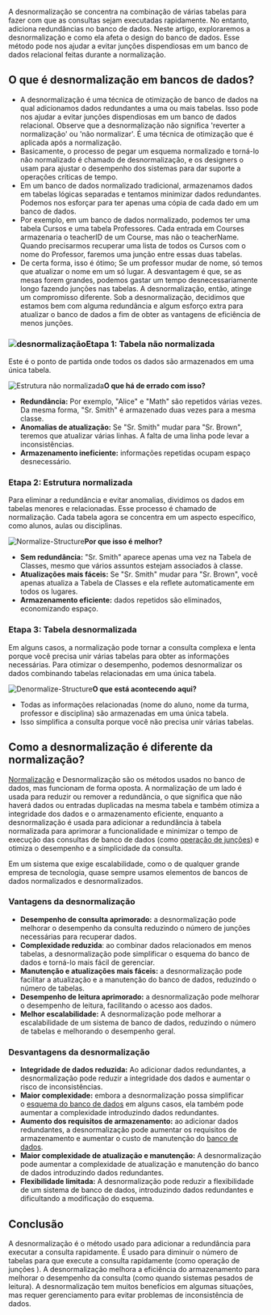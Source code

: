 A desnormalização se concentra na combinação de várias tabelas para fazer com que as consultas sejam executadas rapidamente. No entanto, adiciona redundâncias no banco de dados. Neste artigo, exploraremos a desnormalização e como ela afeta o design do banco de dados. Esse método pode nos ajudar a evitar junções dispendiosas em um banco de dados relacional feitas durante a normalização.

## O que é desnormalização em bancos de dados?

- A desnormalização é uma técnica de otimização de banco de dados na qual adicionamos dados redundantes a uma ou mais tabelas. Isso pode nos ajudar a evitar junções dispendiosas em um banco de dados relacional. Observe que a desnormalização não significa 'reverter a normalização' ou 'não normalizar'. É uma técnica de otimização que é aplicada após a normalização.
- Basicamente, o processo de pegar um esquema normalizado e torná-lo não normalizado é chamado de desnormalização, e os designers o usam para ajustar o desempenho dos sistemas para dar suporte a operações críticas de tempo.
- Em um banco de dados normalizado tradicional, armazenamos dados em tabelas lógicas separadas e tentamos minimizar dados redundantes. Podemos nos esforçar para ter apenas uma cópia de cada dado em um banco de dados.
- Por exemplo, em um banco de dados normalizado, podemos ter uma tabela Cursos e uma tabela Professores. Cada entrada em Courses armazenaria o teacherID de um Course, mas não o teacherName. Quando precisarmos recuperar uma lista de todos os Cursos com o nome do Professor, faremos uma junção entre essas duas tabelas.
- De certa forma, isso é ótimo; Se um professor mudar de nome, só temos que atualizar o nome em um só lugar. A desvantagem é que, se as mesas forem grandes, podemos gastar um tempo desnecessariamente longo fazendo junções nas tabelas. A desnormalização, então, atinge um compromisso diferente. Sob a desnormalização, decidimos que estamos bem com alguma redundância e algum esforço extra para atualizar o banco de dados a fim de obter as vantagens de eficiência de menos junções.

### ![desnormalização](https://media.geeksforgeeks.org/wp-content/uploads/20250118164445027490/denormalization.webp)**Etapa 1: Tabela não normalizada**

Este é o ponto de partida onde todos os dados são armazenados em uma única tabela.

![Estrutura não normalizada](https://media.geeksforgeeks.org/wp-content/uploads/20250118171354811787/Unnormalize-Structure.webp)**O que há de errado com isso?**

- **Redundância:** Por exemplo, "Alice" e "Math" são repetidos várias vezes. Da mesma forma, "Sr. Smith" é armazenado duas vezes para a mesma classe.
- **Anomalias de atualização:** Se "Sr. Smith" mudar para "Sr. Brown", teremos que atualizar várias linhas. A falta de uma linha pode levar a inconsistências.
- **Armazenamento ineficiente:** informações repetidas ocupam espaço desnecessário.

### **Etapa 2: Estrutura normalizada**

Para eliminar a redundância e evitar anomalias, dividimos os dados em tabelas menores e relacionadas. Esse processo é chamado de normalização. Cada tabela agora se concentra em um aspecto específico, como alunos, aulas ou disciplinas.

![Normalize-Structure](https://media.geeksforgeeks.org/wp-content/uploads/20250118171412707422/Normalize-Structure.webp)**Por que isso é melhor?**

- **Sem redundância:** "Sr. Smith" aparece apenas uma vez na Tabela de Classes, mesmo que vários assuntos estejam associados à classe.
- **Atualizações mais fáceis:** Se "Sr. Smith" mudar para "Sr. Brown", você apenas atualiza a Tabela de Classes e ela reflete automaticamente em todos os lugares.
- **Armazenamento eficiente:** dados repetidos são eliminados, economizando espaço.

### **Etapa 3: Tabela desnormalizada**

Em alguns casos, a normalização pode tornar a consulta complexa e lenta porque você precisa unir várias tabelas para obter as informações necessárias. Para otimizar o desempenho, podemos desnormalizar os dados combinando tabelas relacionadas em uma única tabela.

![Denormalize-Structure](https://media.geeksforgeeks.org/wp-content/uploads/20250118171431605210/Denormalize-Structure.webp)**O que está acontecendo aqui?**

- Todas as informações relacionadas (nome do aluno, nome da turma, professor e disciplina) são armazenadas em uma única tabela.
- Isso simplifica a consulta porque você não precisa unir várias tabelas.

## Como a desnormalização é diferente da normalização?

[Normalização](https://www.geeksforgeeks.org/introduction-of-database-normalization/) e Desnormalização são os métodos usados no banco de dados, mas funcionam de forma oposta. A normalização de um lado é usada para reduzir ou remover a redundância, o que significa que não haverá dados ou entradas duplicadas na mesma tabela e também otimiza a integridade dos dados e o armazenamento eficiente, enquanto a desnormalização é usada para adicionar a redundância à tabela normalizada para aprimorar a funcionalidade e minimizar o tempo de execução das consultas de banco de dados (como [operação de junções](https://www.geeksforgeeks.org/joins-in-dbms/)) e otimiza o desempenho e a simplicidade da consulta.

Em um sistema que exige escalabilidade, como o de qualquer grande empresa de tecnologia, quase sempre usamos elementos de bancos de dados normalizados e desnormalizados.

### Vantagens da desnormalização

- **Desempenho de consulta aprimorado:** a desnormalização pode melhorar o desempenho da consulta reduzindo o número de junções necessárias para recuperar dados.
- **Complexidade reduzida**: ao combinar dados relacionados em menos tabelas, a desnormalização pode simplificar o esquema do banco de dados e torná-lo mais fácil de gerenciar.
- **Manutenção e atualizações mais fáceis:** a desnormalização pode facilitar a atualização e a manutenção do banco de dados, reduzindo o número de tabelas.
- **Desempenho de leitura aprimorado:** a desnormalização pode melhorar o desempenho de leitura, facilitando o acesso aos dados.
- **Melhor escalabilidade:** A desnormalização pode melhorar a escalabilidade de um sistema de banco de dados, reduzindo o número de tabelas e melhorando o desempenho geral.

### Desvantagens da desnormalização

- **Integridade de dados reduzida:** Ao adicionar dados redundantes, a desnormalização pode reduzir a integridade dos dados e aumentar o risco de inconsistências.
- **Maior complexidade:** embora a desnormalização possa simplificar o [esquema do banco de dados](https://www.geeksforgeeks.org/database-schemas/) em alguns casos, ela também pode aumentar a complexidade introduzindo dados redundantes.
- **Aumento dos requisitos de armazenamento:** ao adicionar dados redundantes, a desnormalização pode aumentar os requisitos de armazenamento e aumentar o custo de manutenção do [banco de dados](https://www.geeksforgeeks.org/what-is-database/).
- **Maior complexidade de atualização e manutenção:** A desnormalização pode aumentar a complexidade de atualização e manutenção do banco de dados introduzindo dados redundantes.
- **Flexibilidade limitada:** A desnormalização pode reduzir a flexibilidade de um sistema de banco de dados, introduzindo dados redundantes e dificultando a modificação do esquema.

## Conclusão

A desnormalização é o método usado para adicionar a redundância para executar a consulta rapidamente. É usado para diminuir o número de tabelas para que execute a consulta rapidamente (como operação de junções ). A desnormalização melhora a eficiência do armazenamento para melhorar o desempenho da consulta (como quando sistemas pesados de leitura). A desnormalização tem muitos benefícios em algumas situações, mas requer gerenciamento para evitar problemas de inconsistência de dados.


